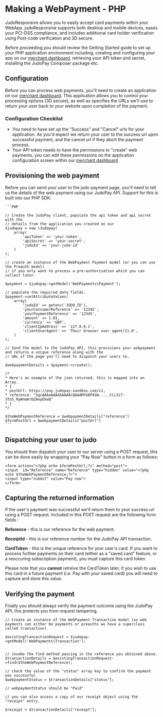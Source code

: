# Making a WebPayment - PHP

JudoResponsive allows you to easily accept card payments within your WebApp. judoResponsive supports both desktop and mobile devices, eases your PCI-DSS compliance, and includes additional card holder verification using Post-code verification and 3D secure. 

Before proceeding you should review the Getting Started guide to set up your PHP application environment including; creating and configuring your app on our [merchant dashboard](https://portal.judopay.com), retrieving your API token and secret, installing the JudoPay Composer package etc.

## Configuration

Before you can process web payments, you'll need to create an application on our [merchant dashboard](https://portal.judopay.com). This application allows you to control your processing options (3D secure), as well as specifies the URLs we'll use to return your user back to your website upon completion of the payment.

### Configuration Checklist

* You need to have set up the "Success" and "Cancel" urls for your application. As you'd expect we return your user to the success url upon successful payment, and the cancel url if they abort the payment process.
* Your API token needs to have the permissions to "create" web payments, you can edit these permissions on the application configuration screen within our [merchant dashboard](https://portal.judopay.com)


## Provisioning the web payment

Before you can send your user to the judo payment page, you'll need to tell us the details of the web payment using our JudoPay API. Support for this is built into our PHP SDK:


	```PHP

	// Create the JudoPay client, populate the api token and api secret with the 
	// details from the application you created on our 
	$judopay = new \Judopay(
		array(
	        'apiToken' => 'your-token',
	        'apiSecret' => 'your-secret',
	        'judoId' => 'your-judo-id'
		)
	);
	
	// create an instance of the WebPayment Payment model (or you can use the Preauth model) 
	// if you only want to process a pre-authorisation which you can collect later.
	
	$payment = $judopay->getModel('WebPayments\Payment');
	
	// populate the required data fields.
	$payment->setAttributeValues(
	    array(
	        'judoId' => getenv('JUDO_ID'),
	        'yourConsumerReference' => '12345',
	        'yourPaymentReference' => '12345',
	        'amount' => 1.01,
			'currency' => 'GBP',
	        'clientIpAddress' => '127.0.0.1',
	        'clientUserAgent' => 'Their browser user agent/11.0',
	    )
	);

	// Send the model to the JudoPay API, this provisions your webpayment and returns a unique reference along with the 
	// URL of the page you'll need to dispatch your users to.
	
	$webpaymentDetails = $payment->create();
	
	/*
	* Here's an example of the json returned, this is mapped into an Array.
	* {
	* postUrl: https://pay.judopay-sandbox.com/v1,
	* reference: "3gcAAAoAAAAXAAAACQAAAMYG6P4SW.....CCc3iT-3tn5_RyWnmArDZAwyEkwQ"
	* }
	*/
	
	$theWebPaymentReference = $webpaymentDetails["reference"]
	$formPostUrl = $webpaymentDetails["postUrl"]
	```
## Dispatching your user to judo  

You should then dispatch your user to our server using a POST request, this can be done easily by wrapping your "Pay Now" button in a form as follows:

	<form action="<?php echo $formPostUrl;?>" method="post">
	<input  id="Reference" name="Reference" type="hidden" value="<?php echo $theWebPaymentReference;?>">
	<input type="submit" value="Pay now">
	</form>

## Capturing the returned information

If the user's payment was successful we'll return them to your success url using a POST request. Included in this POST request are the following form fields :

**Reference** - this is our reference for the web payment.

**ReceiptId** - this is our reference number for the JudoPay API transaction.

**CardToken** - this is the unique reference for your user's card. If you want to process further payments on their card (either as a "saved card" feature, or a reoccuring subscription payment), you must capture this card token.

Please note that you **cannot** retreive the CardToken later, if you wish to use this card in a future payment (i.e. Pay with your saved card) you will need to capture and store this value.

## Verifying the payment

Finally you should always verify the payment outcome using the JudoPay API, this protects you from request tampering.

	// Create an instance of the WebPayment Transaction model (as web payments can either be payments or preauths we have a superclass called transaction). 
	
	$existingTransactionRequest = $judopay->getModel('WebPayments\Transaction');
	
	
	// invoke the find method passing in the reference you obtained above. 
	$transactionDetails = $existingTransactionRequest->find($theWebPaymentReference);
	
	// check the value of the "status" array key to confirm the payment was successful
	$webpaymentStatus = $transactionDetails["status"];
	
	// webpaymentStatus should be "Paid"
	
	// you can also access a copy of our receipt object using the "receipt" entry.
	
	$receipt = $transactionDetails["receipt"];
	
